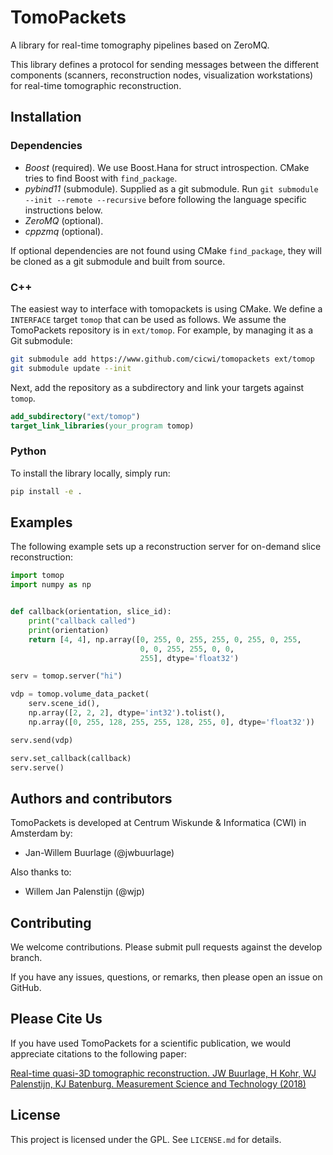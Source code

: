# TomoPackets

A library for real-time tomography pipelines based on ZeroMQ.

This library defines a protocol for sending messages between the different
components (scanners, reconstruction nodes, visualization workstations) for
real-time tomographic reconstruction.

## Installation

### Dependencies

- _Boost_ (required). We use Boost.Hana for struct introspection. CMake tries to
  find Boost with `find_package`.
- _pybind11_ (submodule). Supplied as a git submodule. Run `git submodule --init
  --remote --recursive` before following the language specific instructions
  below.
- _ZeroMQ_ (optional).
- _cppzmq_ (optional).

If optional dependencies are not found using CMake `find_package`, they will be
cloned as a git submodule and built from source.

### C++

The easiest way to interface with tomopackets is using CMake. We define a
`INTERFACE` target `tomop` that can be used as follows. We assume the
TomoPackets repository is in `ext/tomop`. For example, by managing it as a Git
submodule:

```bash
git submodule add https://www.github.com/cicwi/tomopackets ext/tomop
git submodule update --init
```

Next, add the repository as a subdirectory and link your targets against
`tomop`.

```cmake
add_subdirectory("ext/tomop")
target_link_libraries(your_program tomop)
```

### Python

To install the library locally, simply run:

```bash
pip install -e .
```

## Examples

The following example sets up a reconstruction server for on-demand slice
reconstruction:

```python
import tomop
import numpy as np


def callback(orientation, slice_id):
    print("callback called")
    print(orientation)
    return [4, 4], np.array([0, 255, 0, 255, 255, 0, 255, 0, 255,
                             0, 0, 255, 255, 0, 0,
                             255], dtype='float32')

serv = tomop.server("hi")

vdp = tomop.volume_data_packet(
    serv.scene_id(),
    np.array([2, 2, 2], dtype='int32').tolist(),
    np.array([0, 255, 128, 255, 255, 128, 255, 0], dtype='float32'))

serv.send(vdp)

serv.set_callback(callback)
serv.serve()
```

## Authors and contributors

TomoPackets is developed at Centrum Wiskunde & Informatica (CWI) in Amsterdam by:

* Jan-Willem Buurlage (@jwbuurlage)

Also thanks to:

* Willem Jan Palenstijn (@wjp)

## Contributing

We welcome contributions. Please submit pull requests against the develop
branch.

If you have any issues, questions, or remarks, then please open an issue on
GitHub.

## Please Cite Us

If you have used TomoPackets for a scientific publication, we would appreciate
citations to the following paper:

[Real-time quasi-3D tomographic reconstruction. JW Buurlage, H Kohr, WJ
Palenstijn, KJ Batenburg. Measurement Science and Technology
(2018)](https://doi.org/10.1088/1361-6501/aab754)

## License

This project is licensed under the GPL. See `LICENSE.md` for details.

